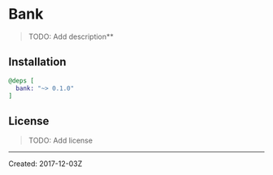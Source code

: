 # Bank

> TODO: Add description**


## Installation

```elixir
@deps [
  bank: "~> 0.1.0"
]
```

## License

> TODO: Add license

----
Created:  2017-12-03Z

